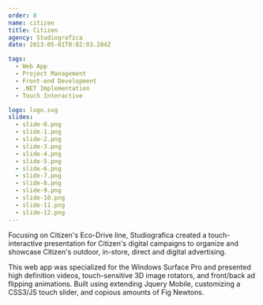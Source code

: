 ```yaml
---
order: 8
name: citizen
title: Citizen
agency: Studiografica
date: 2013-05-01T0:02:03.284Z

tags:
  - Web App
  - Project Management
  - Front-end Development
  - .NET Implementation
  - Touch Interactive

logo: logo.svg
slides:
  - slide-0.png
  - slide-1.png
  - slide-2.png
  - slide-3.png
  - slide-4.png
  - slide-5.png
  - slide-6.png
  - slide-7.png
  - slide-8.png
  - slide-9.png
  - slide-10.png
  - slide-11.png
  - slide-12.png  
---
```

Focusing on Citizen's Eco-Drive line, Studiografica created a touch-interactive presentation for Citizen's digital campaigns to organize and showcase Citizen's outdoor, in-store, direct and digital advertising.

This web app was specialized for the Windows Surface Pro and presented high definition videos, touch-sensitive 3D image rotators, and front/back ad flipping animations. Built using extending Jquery Mobile, customizing a CSS3/JS touch slider, and copious amounts of Fig Newtons.
